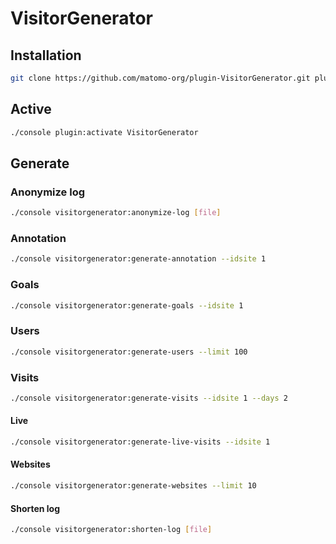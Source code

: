 # VisitorGenerator

## Installation

```sh
git clone https://github.com/matomo-org/plugin-VisitorGenerator.git plugins/VisitorGenerator
```

## Active

```sh
./console plugin:activate VisitorGenerator
```

## Generate

### Anonymize log

```sh
./console visitorgenerator:anonymize-log [file]
```

### Annotation

```sh
./console visitorgenerator:generate-annotation --idsite 1
```

### Goals

```sh
./console visitorgenerator:generate-goals --idsite 1
```

### Users

```sh
./console visitorgenerator:generate-users --limit 100
```

### Visits

```sh
./console visitorgenerator:generate-visits --idsite 1 --days 2
```

#### Live

```sh
./console visitorgenerator:generate-live-visits --idsite 1
```

#### Websites

```sh
./console visitorgenerator:generate-websites --limit 10
```

#### Shorten log

```sh
./console visitorgenerator:shorten-log [file]
```
